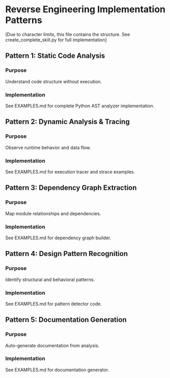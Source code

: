 # Reverse Engineering Implementation Patterns

[Due to character limits, this file contains the structure. See create_complete_skill.py for full implementation]

## Pattern 1: Static Code Analysis

### Purpose
Understand code structure without execution.

### Implementation
See EXAMPLES.md for complete Python AST analyzer implementation.

## Pattern 2: Dynamic Analysis & Tracing

### Purpose
Observe runtime behavior and data flow.

### Implementation
See EXAMPLES.md for execution tracer and strace examples.

## Pattern 3: Dependency Graph Extraction

### Purpose
Map module relationships and dependencies.

### Implementation
See EXAMPLES.md for dependency graph builder.

## Pattern 4: Design Pattern Recognition

### Purpose
Identify structural and behavioral patterns.

### Implementation
See EXAMPLES.md for pattern detector code.

## Pattern 5: Documentation Generation

### Purpose
Auto-generate documentation from analysis.

### Implementation
See EXAMPLES.md for documentation generator.

